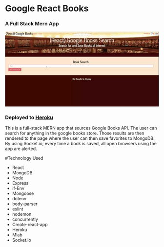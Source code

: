 
# Google React Books
### A Full Stack Mern App
![Landing](client/public/books.gif)


### Deployed to [Heroku](https://googlereactbooks1.herokuapp.com/)

This is a full-stack MERN app that sources Google Books API. The user can search for anything in the google books store. Those results are then rendered to the page where the user can then save favorites to MongoDB. By using Socket.io, every time a book is saved, all open browsers using the app are alerted.

#Technology Used
- React
- MongoDB
- Node
- Express
- if-Env
- Mongoose
- dotenv
- body-parser
- eslint
- nodemon
- concurrently
- Create-react-app
- Heroku
- Mlab
- Socket.io
  
  
